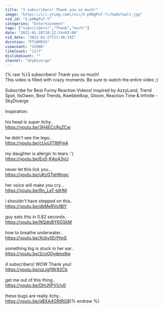 ```yaml
---
title: "3 subscribers! Thank you so much!"
image: "https:\/\/i.ytimg.com\/vi\/S-p9NgPuf-Y\/hqdefault.jpg"
vid_id: "S-p9NgPuf-Y"
categories: "Entertainment"
tags: ["subscribers!","Thank","much!"]
date: "2022-01-28T18:22:54+03:00"
vid_date: "2022-01-27T21:40:19Z"
duration: "PT16M55S"
viewcount: "31908"
likeCount: "1177"
dislikeCount: ""
channel: "SkyDiverge"
---
```

{% raw %}3 subscribers! Thank you so much!<br />This video is filled with crazy moments. Be sure to watch the entire video ;)<br /><br />Subscribe for Best Funny Reaction Videos! inspired by AzzyLand, Trend Spot, ItsOwen, Best Trends, Kwebbelkop, Gloom, Reaction Time &amp; Infinite - SkyDiverge<br /><br />Inspiration:<br /><br />his head is super itchy..<br /><a rel="nofollow" target="blank" href="https://youtu.be/3H4ECcRsZCw">https://youtu.be/3H4ECcRsZCw</a><br /><br />he didn't see the lego..<br /><a rel="nofollow" target="blank" href="https://youtu.be/cUuUlT8tPmA">https://youtu.be/cUuUlT8tPmA</a><br /><br />my daughter is allergic to tears :'(<br /><a rel="nofollow" target="blank" href="https://youtu.be/Eu5-KAo43vU">https://youtu.be/Eu5-KAo43vU</a><br /><br />never let this lick you...<br /><a rel="nofollow" target="blank" href="https://youtu.be/uKzGTgH6nqc">https://youtu.be/uKzGTgH6nqc</a><br /><br />her voice will make you cry...<br /><a rel="nofollow" target="blank" href="https://youtu.be/Rn_LaT-tdHM">https://youtu.be/Rn_LaT-tdHM</a><br /><br />i shouldn't have stepped on this..<br /><a rel="nofollow" target="blank" href="https://youtu.be/dkMeRVoIlBY">https://youtu.be/dkMeRVoIlBY</a><br /><br />guy eats this in 0.82 seconds..<br /><a rel="nofollow" target="blank" href="https://youtu.be/NQdoBY6GSkM">https://youtu.be/NQdoBY6GSkM</a><br /><br />how to breathe underwater..<br /><a rel="nofollow" target="blank" href="https://youtu.be/Xcbv5ErPhnE">https://youtu.be/Xcbv5ErPhnE</a><br /><br />something big is stuck in her ear..<br /><a rel="nofollow" target="blank" href="https://youtu.be/2coG0ydmo9w">https://youtu.be/2coG0ydmo9w</a><br /><br />4 subscribers! WOW Thank you!<br /><a rel="nofollow" target="blank" href="https://youtu.be/ozJgfWr92Ck">https://youtu.be/ozJgfWr92Ck</a><br /><br />get me out of this thing..<br /><a rel="nofollow" target="blank" href="https://youtu.be/DHJfiPViUy0">https://youtu.be/DHJfiPViUy0</a><br /><br />these bugs are really itchy..<br /><a rel="nofollow" target="blank" href="https://youtu.be/qBXA4GRtRG8">https://youtu.be/qBXA4GRtRG8</a>{% endraw %}
